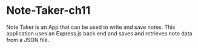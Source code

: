 # Note-Taker-ch11
Note Taker is an App that can be used to write and save notes. This application uses an Express.js back end and saves and retrieves note data from a JSON file.
